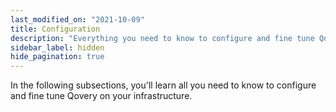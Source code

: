 ```yaml
---
last_modified_on: "2021-10-09"
title: Configuration
description: "Everything you need to know to configure and fine tune Qovery on your infrastructure"
sidebar_label: hidden
hide_pagination: true
---
```


In the following subsections, you'll learn all you need to know to configure and fine tune Qovery on your infrastructure.




